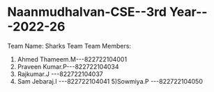 # Naanmudhalvan-CSE--3rd Year---2022-26
Team Name: Sharks Team
Team Members:
1) Ahmed Thameem.M---822722104001
2) Praveen Kumar.P---822722104034
3) Rajkumar.J     ---822722104037
4) Sam Jebaraj.I  ---822722104041
5)Sowmiya.P       ---822722104050


